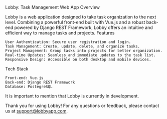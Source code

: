 Lobby: Task Management Web App
Overview

Lobby is a web application designed to take task organization to the next level. Combining a powerful front-end built with Vue.js and a robust back-end powered by Django REST Framework, Lobby offers an intuitive and efficient way to manage tasks and projects.
Features

    User Authentication: Secure user registration and login.
    Task Management: Create, update, delete, and organize tasks.
    Project Management: Group tasks into projects for better organization.
    Real-time Updates: Seamless and immediate updates to the task list.
    Responsive Design: Accessible on both desktop and mobile devices.

Tech Stack

    Front-end: Vue.js
    Back-end: Django REST Framework
    Database: PostegreSQL

It is important to mention that Lobby is currently in development.

Thank you for using Lobby! For any questions or feedback, please contact us at support@lobbyapp.com.
